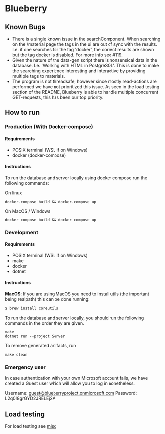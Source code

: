 # Blueberry

## Known Bugs
- There is a single known issue in the searchComponent. When searching on the /material page the tags in the ui are out of sync with the results. I.e. if one searches for the tag 'docker', the correct results are shown but the tag docker is disabled. For more info see #119.
- Given the nature of the data-gen script there is nonsensical data in the database. I.e. 'Working with HTML in PostgreSQL'. 
This is done to make the searching experience interesting and interactive by providing multiple tags to materials. 
- The program is not threadsafe, however since mostly read-actions are performed we have not prioritized this issue. As seen in the load testing section of the README, Blueberry is able to handle multiple concurrent GET-requests, this has been our top priority.

## How to run

### Production (With Docker-compose)

#### Requirements
- POSIX terminal (WSL if on Windows)
- docker (docker-compose)

#### Instructions

To run the database and server locally using docker compose run the following commands:

On linux

```shell
docker-compose build && docker-compose up
```

On MacOS / Windows

```shell
docker compose build && docker compose up
```

### Development 
 
#### Requirements
- POSIX terminal (WSL if on Windows)
- make
- docker
- dotnet

#### Instructions

**MacOS**: If you are using MacOS you need to install utils (the important being realpath) this can be done running:

```bash
$ brew install coreutils
```


To run the database and server locally, you should run the following commands in the order they are given.

```shell
make
dotnet run --project Server
```

To remove generated artifacts, run

```shell
make clean
```


### Emergency user

In case authentication with your own Microsoft account fails, we have created a Guest user which will allow you to log in
nonetheless.

Username: guest@blueberryproject.onmicrosoft.com
Password: L2q0!8grGYD2JRELEj2A

## Load testing

For load testing see [misc](/Misc)
